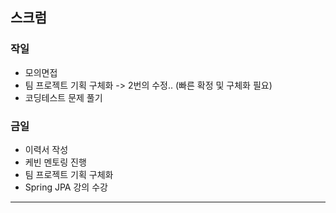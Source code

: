 ## 스크럼
### 작일
- 모의면접
- 팀 프로젝트 기획 구체화 -> 2번의 수정.. (빠른 확정 및 구체화 필요)
- 코딩테스트 문제 풀기

### 금일
- 이력서 작성
- 케빈 멘토링 진행
- 팀 프로젝트 기획 구체화
- Spring JPA 강의 수강

---

